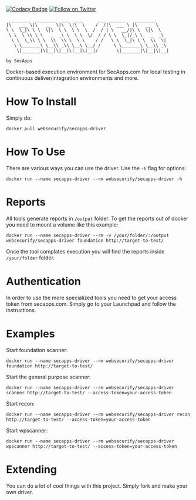 [![Codacy Badge](https://api.codacy.com/project/badge/Grade/e18b2f5c5b71488e8d89d6c0d5fee7e5)](https://www.codacy.com/app/Websecurify/docker-secapps-driver?utm_source=github.com&amp;utm_medium=referral&amp;utm_content=websecurify/docker-secapps-driver&amp;utm_campaign=Badge_Grade)
[![Follow on Twitter](https://img.shields.io/twitter/follow/websecurify.svg?logo=twitter)](https://twitter.com/websecurify)


	 ________  ________  ___  ___      ___ _______   ________     
	|\   ___ \|\   __  \|\  \|\  \    /  /|\  ___ \ |\   __  \    
	\ \  \_|\ \ \  \|\  \ \  \ \  \  /  / | \   __/|\ \  \|\  \   
	 \ \  \ \\ \ \   _  _\ \  \ \  \/  / / \ \  \_|/_\ \   _  _\  
	  \ \  \_\\ \ \  \\  \\ \  \ \    / /   \ \  \_|\ \ \  \\  \| 
	   \ \_______\ \__\\ _\\ \__\ \__/ /     \ \_______\ \__\\ _\ 
	    \|_______|\|__|\|__|\|__|\|__|/       \|_______|\|__|\|__|
	
	by SecApps
	

Docker-based execution environment for SecApps.com for local testing in continuous deliver/integration environments and more.

# How To Install

Simply do:

	docker pull websecurify/secapps-driver

# How To Use

There are various ways you can use the driver. Use the `-h` flag for options:

	docker run --name secapps-driver --rm websecurify/secapps-driver -h

# Reports

All tools generate reports in `/output` folder. To get the reports out of docker you need to mount a volume like this example:

	docker run --name secapps-driver --rm -v /your/folder/:/output websecurify/secapps-driver foundation http://target-to-test/

Once the tool complates execution you will find the reports inside `/your/folder` folder.

# Authentication

In order to use the more specialized tools you need to get your access token from secapps.com. Simply go to your Launchpad and follow the instructions.

# Examples

Start foundation scanner:

	docker run --name secapps-driver --rm websecurify/secapps-driver foundation http://target-to-test/

Start the general purpose scanner:

	docker run --name secapps-driver --rm websecurify/secapps-driver scanner http://target-to-test/ --access-token=your-access-token

Start recon:

	docker run --name secapps-driver --rm websecurify/secapps-driver recon http://target-to-test/ --access-token=your-access-token

Start wpscanner:

	docker run --name secapps-driver --rm websecurify/secapps-driver wpscanner http://target-to-test/ --access-token=your-access-token

# Extending

You can do a lot of cool things with this project. Simply fork and make your own driver.
